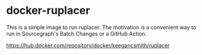 # docker-ruplacer

This is a simple image to run ruplacer. The motivation is a convenient way to
run in Sourcegraph's Batch Changes or a GitHub Action.

https://hub.docker.com/repository/docker/keegancsmith/ruplacer

